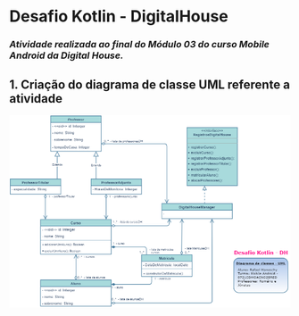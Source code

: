 # Desafio Kotlin - DigitalHouse
### *Atividade realizada ao final do Módulo 03 do curso Mobile Android da Digital House.*

## 1. Criação do diagrama de classe UML referente a atividade

![alt text](https://github.com/rafamaneschy/desafioKotlin-DigitalHouse/blob/main/UML/DesafioKotlinDH.drawio.png)
